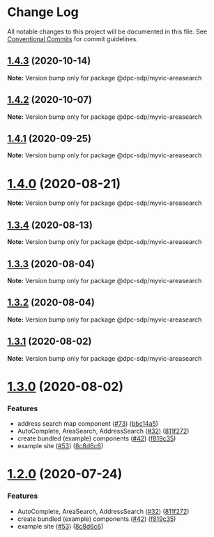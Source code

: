 # Change Log

All notable changes to this project will be documented in this file.
See [Conventional Commits](https://conventionalcommits.org) for commit guidelines.

## [1.4.3](https://github.com/dpc-sdp/myvictoria-vic-gov-au/tree/master/packages/AreaSearch/compare/v1.4.2...v1.4.3) (2020-10-14)

**Note:** Version bump only for package @dpc-sdp/myvic-areasearch





## [1.4.2](https://github.com/dpc-sdp/myvictoria-vic-gov-au/tree/master/packages/AreaSearch/compare/v1.4.0...v1.4.2) (2020-10-07)

**Note:** Version bump only for package @dpc-sdp/myvic-areasearch





## [1.4.1](https://github.com/dpc-sdp/myvictoria-vic-gov-au/tree/master/packages/AreaSearch/compare/v1.4.0...v1.4.1) (2020-09-25)

**Note:** Version bump only for package @dpc-sdp/myvic-areasearch






# [1.4.0](https://github.com/dpc-sdp/myvictoria-vic-gov-au/tree/master/packages/AreaSearch/compare/v1.3.4...v1.4.0) (2020-08-21)

**Note:** Version bump only for package @dpc-sdp/myvic-areasearch






## [1.3.4](https://github.com/dpc-sdp/myvictoria-vic-gov-au/tree/master/packages/AreaSearch/compare/v1.3.3...v1.3.4) (2020-08-13)

**Note:** Version bump only for package @dpc-sdp/myvic-areasearch






## [1.3.3](https://github.com/dpc-sdp/myvictoria-vic-gov-au/tree/master/packages/AreaSearch/compare/v1.3.2...v1.3.3) (2020-08-04)

**Note:** Version bump only for package @dpc-sdp/myvic-areasearch





## [1.3.2](https://github.com/dpc-sdp/myvictoria-vic-gov-au/tree/master/packages/AreaSearch/compare/v1.3.1...v1.3.2) (2020-08-04)

**Note:** Version bump only for package @dpc-sdp/myvic-areasearch





## [1.3.1](https://github.com/dpc-sdp/myvictoria-vic-gov-au/tree/master/packages/AreaSearch/compare/v1.3.0...v1.3.1) (2020-08-02)

**Note:** Version bump only for package @dpc-sdp/myvic-areasearch





# [1.3.0](https://github.com/dpc-sdp/myvictoria-vic-gov-au/tree/master/packages/AreaSearch/compare/v1.1.3...v1.3.0) (2020-08-02)


### Features

* address search map component ([#73](https://github.com/dpc-sdp/myvictoria-vic-gov-au/tree/master/packages/AreaSearch/issues/73)) ([bbc14a5](https://github.com/dpc-sdp/myvictoria-vic-gov-au/tree/master/packages/AreaSearch/commit/bbc14a5b569cf8e7b2b4c1c606ba3125529189fb))
* AutoComplete, AreaSearch, AddressSearch ([#32](https://github.com/dpc-sdp/myvictoria-vic-gov-au/tree/master/packages/AreaSearch/issues/32)) ([811f272](https://github.com/dpc-sdp/myvictoria-vic-gov-au/tree/master/packages/AreaSearch/commit/811f272cdd271188b12a575a5ceca3fd96953116))
* create bundled (example) components ([#42](https://github.com/dpc-sdp/myvictoria-vic-gov-au/tree/master/packages/AreaSearch/issues/42)) ([f819c35](https://github.com/dpc-sdp/myvictoria-vic-gov-au/tree/master/packages/AreaSearch/commit/f819c356b2c53f0a75d04542f22d73dae4516569))
* example site ([#53](https://github.com/dpc-sdp/myvictoria-vic-gov-au/tree/master/packages/AreaSearch/issues/53)) ([8c8d6c6](https://github.com/dpc-sdp/myvictoria-vic-gov-au/tree/master/packages/AreaSearch/commit/8c8d6c6e56b8772cdacc303d689358fe74ee791d))





# [1.2.0](https://github.com/dpc-sdp/myvictoria-vic-gov-au/tree/master/packages/AreaSearch/compare/v1.1.3...v1.2.0) (2020-07-24)


### Features

* AutoComplete, AreaSearch, AddressSearch ([#32](https://github.com/dpc-sdp/myvictoria-vic-gov-au/tree/master/packages/AreaSearch/issues/32)) ([811f272](https://github.com/dpc-sdp/myvictoria-vic-gov-au/tree/master/packages/AreaSearch/commit/811f272cdd271188b12a575a5ceca3fd96953116))
* create bundled (example) components ([#42](https://github.com/dpc-sdp/myvictoria-vic-gov-au/tree/master/packages/AreaSearch/issues/42)) ([f819c35](https://github.com/dpc-sdp/myvictoria-vic-gov-au/tree/master/packages/AreaSearch/commit/f819c356b2c53f0a75d04542f22d73dae4516569))
* example site ([#53](https://github.com/dpc-sdp/myvictoria-vic-gov-au/tree/master/packages/AreaSearch/issues/53)) ([8c8d6c6](https://github.com/dpc-sdp/myvictoria-vic-gov-au/tree/master/packages/AreaSearch/commit/8c8d6c6e56b8772cdacc303d689358fe74ee791d))
